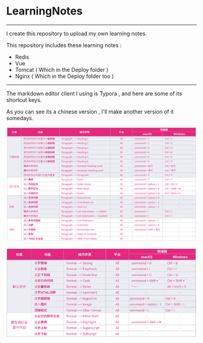 # LearningNotes
-----------------

I create this repository to upload my own learning notes.

This repository includes these learning notes :

* Redis
* Vue
* Tomcat ( Which in the Deploy folder )
* Nginx ( Which in the Deploy folder too )

--------------------

The markdown editor client I using is Typora , and here are some of its shortcut keys. 

As you can see its a chinese version , I'll make another version of it somedays.

![typora1](typora1.png)

![typora2](typora2.jpg)

